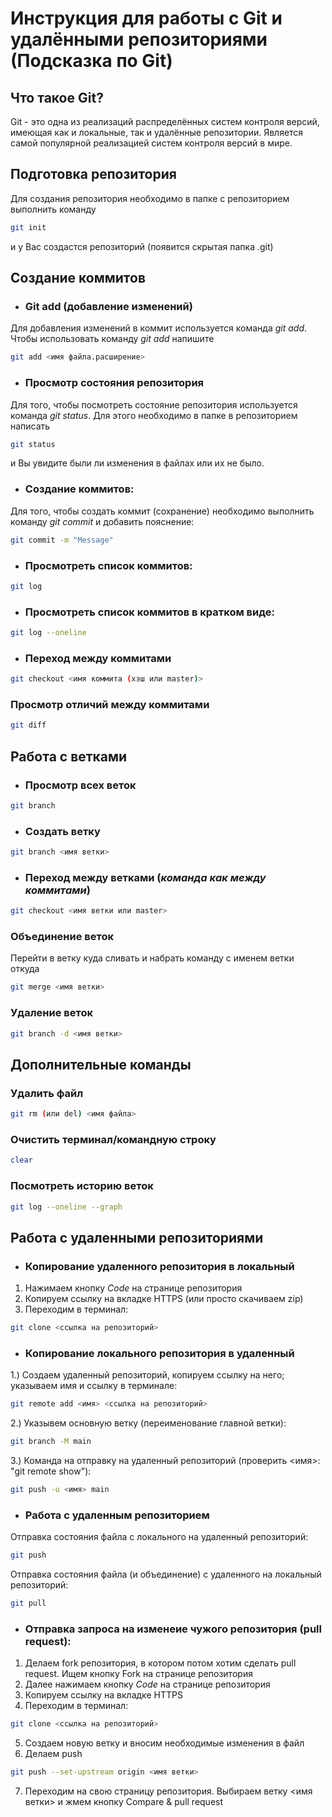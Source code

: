 # Инструкция для работы с Git и удалёнными репозиториями (Подсказка по Git)

## Что такое **Git**?
Git - это одна из реализаций распределённых систем контроля версий, имеющая как и локальные, так и удалённые репозитории. Является самой популярной реализацией систем контроля версий в мире.
## Подготовка репозитория
Для создания репозитория необходимо в папке с репозиторием выполнить команду
```sh
git init
```
 и у Вас создастся репозиторий (появится скрытая папка .git)

## Создание коммитов

* ### Git add (добавление изменений)
Для добавления изменений в коммит используется команда *git add*. Чтобы использовать команду *git add* напишите
```sh
git add <имя файла.расширение>
```

* ### Просмотр состояния репозитория
Для того, чтобы посмотреть состояние репозитория используется команда *git status*.
 Для этого необходимо в папке в репозиторием написать
 ```sh
git status
```
и Вы увидите были ли изменения в файлах или их не было.

* ### Создание коммитов:
Для того, чтобы создать коммит (сохранение) необходимо выполнить команду *git commit* и добавить пояснение:
```sh
git commit -m "Message"
```

* ### Просмотреть список коммитов:
```sh
git log
```
* ### Просмотреть список коммитов в кратком виде:
```sh
git log --oneline
```

* ### Переход между коммитами
```sh
git checkout <имя коммита (хэш или master)>
```

### Просмотр отличий между коммитами
```sh
git diff
```

## **Работа с ветками**

* ### Просмотр всех веток

```sh
git branch
```

* ### Создать ветку

```sh
git branch <имя ветки>
```

* ### Переход между ветками (**_команда как между коммитами_**)

```sh
git checkout <имя ветки или master>
```
### Объединение веток
Перейти в ветку куда сливать и набрать команду с именем ветки откуда
```sh
git merge <имя ветки>
```

### Удаление веток
```sh
git branch -d <имя ветки>
```

## Дополнительные команды

### Удалить файл
```sh
git rm (или del) <имя файла>
```

### Очистить терминал/командную строку
```sh
clear
```

### Посмотреть историю веток
```sh
git log --oneline --graph
```

## **Работа с удаленными репозиториями**
* ### Копирование удаленного репозитория в локальный
1. Нажимаем кнопку *Code* на странице репозитория
2. Копируем ссылку на вкладке HTTPS (или просто скачиваем zip)
3. Переходим в терминал:
```sh
git clone <ссылка на репозиторий>
```

* ### Копирование локального репозитория в удаленный
1.) Создаем удаленный репозиторий, копируем ссылку на него; указываем имя и ссылку в терминале:
```sh
git remote add <имя> <ссылка на репозиторий>
```
2.) Указывем основную ветку (переименование главной ветки):
```sh
git branch -M main
```
3.) Команда на отправку на удаленный репозиторий (проверить <имя>: "git remote show"):
```sh
git push -u <имя> main
```
* ### Работа с удаленным репозиторием

Отправка состояния файла с локального на удаленный репозиторий:
```sh
git push
```
Отправка состояния файла (и объединение) с удаленного на локальный репозиторий:
```sh
git pull
```
* ### Отправка запроса на изменеие чужого репозитория (pull request):
1. Делаем fork репозитория, в котором потом хотим сделать pull request. Ищем кнопку Fork на странице репозитория
2. Далее нажимаем кнопку *Code* на странице репозитория
3. Копируем ссылку на вкладке HTTPS
4. Переходим в терминал:
```sh
git clone <ссылка на репозиторий>
```
5. Создаем новую ветку и вносим необходимые изменения в файл
6. Делаем push
```sh
git push --set-upstream origin <имя ветки>
```
7. Переходим на свою страницу репозитория. Выбираем ветку <имя ветки> и жмем кнопку Compare & pull request

